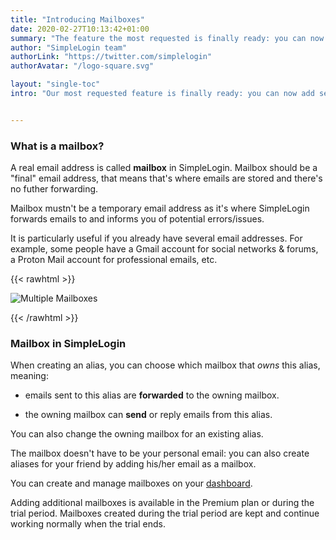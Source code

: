 ```yaml
---
title: "Introducing Mailboxes"
date: 2020-02-27T10:13:42+01:00
summary: "The feature the most requested is finally ready: you can now add several *real* email addresses into SimpleLogin and choose which one to use when creating aliases..."
author: "SimpleLogin team"
authorLink: "https://twitter.com/simplelogin"
authorAvatar: "/logo-square.svg"

layout: "single-toc"
intro: "Our most requested feature is finally ready: you can now add several **real** email addresses into SimpleLogin and choose which one to use when creating aliases!"


---
```


### What is a mailbox?

A real email address is called **mailbox** in SimpleLogin. Mailbox should be a "final" email address, that means that's where emails are stored and there's no futher forwarding.

Mailbox mustn't be a temporary email address as it's where SimpleLogin forwards emails to and informs you of potential errors/issues.

It is particularly useful if you already have several email addresses. For example, some people have a Gmail account for social networks & forums, a Proton Mail account for professional emails, etc.

{{< rawhtml >}}

<img src="/images/multiple-mailboxes.png" class="img-fluid" style="max-width: 800px; margin: auto" alt="Multiple Mailboxes">

{{< /rawhtml >}}

### Mailbox in SimpleLogin

When creating an alias, you can choose which mailbox that *owns* this alias, meaning:

- emails sent to this alias are **forwarded** to the owning mailbox.

- the owning mailbox can **send** or reply emails from this alias.

You can also change the owning mailbox for an existing alias.

The mailbox doesn't have to be your personal email: you can also create aliases for your friend by adding his/her email as a mailbox.

You can create and manage mailboxes on your [dashboard](https://app.simplelogin.io/dashboard/mailbox).

Adding additional mailboxes is available in the Premium plan or during the trial period.
Mailboxes created during the trial period are kept and continue working normally when the trial ends.
